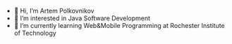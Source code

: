 - 👋 Hi, I’m Artem Polkovnikov
- 👀 I’m interested in Java Software Development
- 🌱 I’m currently learning Web&Mobile Programming at Rochester Institute of Technology

<!---
Mitabu/Mitabu is a ✨ special ✨ repository because its `README.md` (this file) appears on your GitHub profile.
You can click the Preview link to take a look at your changes.
--->
